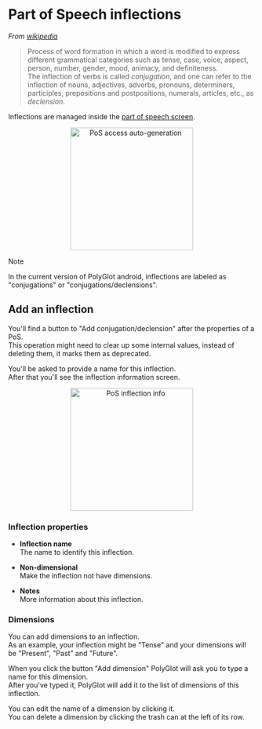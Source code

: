 # Part of Speech inflections  

*From [wikipedia](https://en.wikipedia.org/wiki/Inflection)*

> Process of word formation in which a word is modified to express different grammatical categories such as tense, case, voice, aspect, person, number, gender, mood, animacy, and definiteness.   
> The inflection of verbs is called *conjugation*, and one can refer to the inflection of nouns, adjectives, adverbs, pronouns, determiners, participles, prepositions and postpositions, numerals, articles, etc., as *declension*.  

Inflections are managed inside the [part of speech screen](pos.md#pos-info-screen).  

<p align="center">  
	<img src="../../img/arrow_pos_inflections.png" alt="PoS access auto-generation" width="250"/>  
</p>  

<div class="admonition note">  
	<p class="admonition-title">Note</p>  
	<p>In the current version of PolyGlot android, inflections are labeled as "conjugations" or "conjugations/declensions".</p>  
</div> 

## Add an inflection  

You'll find a button to "Add conjugation/declension" after the properties of a PoS.  
This operation might need to clear up some internal values, instead of deleting them, it marks them as deprecated.  

You'll be asked to provide a name for this inflection.  
After that you'll see the inflection information screen.  

<p align="center">  
	<img src="../../img/pos_inflection_info.png" alt="PoS inflection info" width="250"/>  
</p>  

### Inflection properties  

- **Inflection name**  
	The name to identify this inflection.  

- **Non-dimensional**  
	Make the inflection not have dimensions.  

- **Notes**  
	More information about this inflection.  

### Dimensions

You can add dimensions to an inflection.  
As an example, your inflection might be "Tense" and your dimensions will be "Present", "Past" and "Future".  

When you click the button "Add dimension" PolyGlot will ask you to type a name for this dimension.  
After you've typed it, PolyGlot will add it to the list of dimensions of this inflection.  

You can edit the name of a dimension by clicking it.  
You can delete a dimension by clicking the trash can at the left of its row.  
